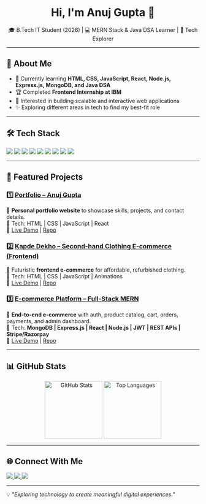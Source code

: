 <!-- Profile README for Anuj Gupta -->

<h1 align="center">Hi, I'm Anuj Gupta 👋</h1>
<p align="center">
  🎓 B.Tech IT Student (2026) | 💻 MERN Stack & Java DSA Learner | 🚀 Tech Explorer  
</p>

---

## 🚀 About Me
- 🌱 Currently learning **HTML, CSS, JavaScript, React, Node.js, Express.js, MongoDB, and Java DSA**  
- 🏆 Completed **Frontend Internship at IBM**  
- 🎯 Interested in building scalable and interactive web applications  
- ✨ Exploring different areas in tech to find my best-fit role  

---

## 🛠 Tech Stack
<p>
  <img src="https://img.shields.io/badge/HTML5-E34F26?style=for-the-badge&logo=html5&logoColor=white" />
  <img src="https://img.shields.io/badge/CSS3-1572B6?style=for-the-badge&logo=css3&logoColor=white" />
  <img src="https://img.shields.io/badge/JavaScript-F7DF1E?style=for-the-badge&logo=javascript&logoColor=black" />
  <img src="https://img.shields.io/badge/React-20232A?style=for-the-badge&logo=react&logoColor=61DAFB" />
  <img src="https://img.shields.io/badge/Tailwind_CSS-38B2AC?style=for-the-badge&logo=tailwind-css&logoColor=white" />
  <img src="https://img.shields.io/badge/Node.js-43853D?style=for-the-badge&logo=node.js&logoColor=white" />
  <img src="https://img.shields.io/badge/Express.js-000000?style=for-the-badge&logo=express&logoColor=white" />
  <img src="https://img.shields.io/badge/MongoDB-4EA94B?style=for-the-badge&logo=mongodb&logoColor=white" />
  <img src="https://img.shields.io/badge/Java-007396?style=for-the-badge&logo=java&logoColor=white" />
</p>

---

## 📌 Featured Projects

### 1️⃣ [Portfolio – Anuj Gupta](https://github.com/anuj1g/portfolio)
🔹 **Personal portfolio website** to showcase skills, projects, and contact details.  
🔹 Tech: HTML | CSS | JavaScript | React  
🔹 [Live Demo](https://your-portfolio-live-link.com) | [Repo](https://github.com/anuj1g/portfolio)

### 2️⃣ [Kapde Dekho – Second-hand Clothing E-commerce (Frontend)](https://github.com/anuj1g/kapde-dekho-repo)
🔹 Futuristic **frontend e-commerce** for affordable, refurbished clothing.  
🔹 Tech: HTML | CSS | JavaScript | Animations  
🔹 [Live Demo](#) | [Repo](https://github.com/anuj1g/kapde-dekho-repo)

### 3️⃣ [E-commerce Platform – Full-Stack MERN](https://github.com/anuj1g/E-commerce)
🔹 **End-to-end e-commerce** with auth, product catalog, cart, orders, payments, and admin dashboard.  
🔹 Tech: **MongoDB | Express.js | React | Node.js | JWT | REST APIs | Stripe/Razorpay**  
🔹 [Live Demo](#) | [Repo](https://github.com/anuj1g/E-commerce)


---

## 📊 GitHub Stats
<p align="center">
  <img src="https://github-readme-stats.vercel.app/api?username=anuj1g&show_icons=true&theme=tokyonight" alt="GitHub Stats" height="150" />
  <img src="https://github-readme-stats.vercel.app/api/top-langs/?username=anuj1g&layout=compact&theme=tokyonight" alt="Top Languages" height="150" />
</p>

---

## 🌐 Connect With Me
<p>
  <a href="https://www.linkedin.com/in/your-linkedin/" target="_blank">
    <img src="https://img.shields.io/badge/LinkedIn-%230077B5.svg?style=for-the-badge&logo=linkedin&logoColor=white" />
  </a>
  <a href="mailto:your-email@gmail.com" target="_blank">
    <img src="https://img.shields.io/badge/Gmail-D14836?style=for-the-badge&logo=gmail&logoColor=white" />
  </a>
  <a href="https://your-portfolio-link.com" target="_blank">
    <img src="https://img.shields.io/badge/Portfolio-000000?style=for-the-badge&logo=vercel&logoColor=white" />
  </a>
</p>

---

💡 *"Exploring technology to create meaningful digital experiences."*
